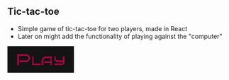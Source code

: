 <p align="center">
<h2>Tic-tac-toe</h2>

- Simple game of tic-tac-toe for two players, made in React
- Later on might add the functionality of playing against the "computer"

[<img src="https://github.com/matiss-norenbergs/tic-tac-toe/blob/main/public/playButton.png" alt="playBtn" />](https://matiss-norenbergs.github.io/tic-tac-toe/)
</p>

